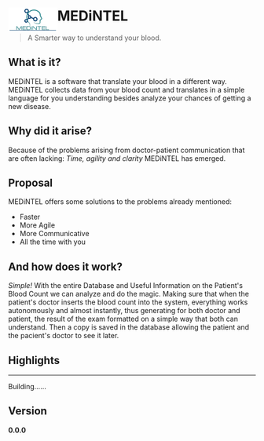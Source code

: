 # <img src="./Resources/Images/Logo.png" width="100" align="left"> MEDiNTEL

> A Smarter way to understand your blood.

## What is it?
MEDiNTEL is a software that translate your blood in a different way.
MEDiNTEL collects data from your blood count and translates in a simple language for you understanding besides analyze your chances of getting a new disease.

## Why did it arise?
Because of the problems arising from doctor-patient communication that are often lacking: *Time, agility and clarity*
MEDiNTEL has emerged.

## Proposal
MEDiNTEL offers some solutions to the problems already mentioned:

+ Faster
+ More Agile
+ More Communicative
+ All the time with you

## And how does it work?
*Simple!*
With the entire Database and Useful Information on the Patient's Blood Count we can analyze and do the magic. Making sure that when the patient's doctor inserts the blood count into the system, everything works autonomously and almost instantly, thus generating for both doctor and patient, the result of the exam formatted on a simple way that both can understand. Then a copy is saved in the database allowing the patient and the pacient's doctor to see it later.

## Highlights

---

Building......

## Version

**0.0.0**
